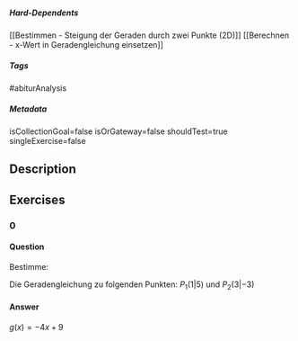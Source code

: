 ##### Hard-Dependents
[[Bestimmen - Steigung der Geraden durch zwei Punkte (2D)]]
[[Berechnen - x-Wert in Geradengleichung einsetzen]]
##### Tags
#abiturAnalysis
##### Metadata
isCollectionGoal=false
isOrGateway=false
shouldTest=true
singleExercise=false
## Description
## Exercises
### 0
#### Question
Bestimme:

Die Geradengleichung zu folgenden Punkten: $P_1(1|5)$ und $P_2(3|-3)$
#### Answer
$g(x)=-4x+9$
